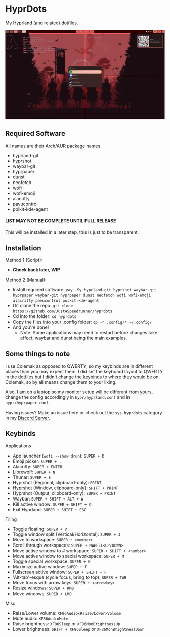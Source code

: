 # HyprDots
My Hyprland (and related) dotfiles.

![1](.assets/screenshots/screenshotterminal.png)

## Required Software
All names are their Arch/AUR package names
- hyprland-git
- hyprshot
- waybar-git
- hyprpaper
- dunst
- neofetch
- wofi
- wofi-emoji
- alacritty
- pavucontrol
- polkit-kde-agent

#### LIST MAY NOT BE COMPLETE UNTIL FULL RELEASE

This will be installed in a later step, this is just to be transparent.

## Installation
Method 1 (Script):
- **Check back later, WIP**

Method 2 (Manual):
- Install required software: `yay -Sy hyprland-git hyprshot waybar-git hyprpaper waybar-git hyprpaper dunst neofetch wofi wofi-emoji alacritty pavucontrol polkit-kde-agent`
- Git clone the repo: `git clone https://github.com/JustASpeedrunner/hyprdots`
- Cd into the folder: `cd hyprdots`
- Copy the files into your .config folder: `cp -r .config/* ~/.config/`
- And you're done! 
  - Note: Some applications may need to restart before changes take effect, waybar and dunst being the main examples.

## Some things to note
I use Colemak as opposed to QWERTY, so my keybinds are in different places than you may expect them. I did set the keyboard layout to QWERTY in the dotfiles but I didn't change the keybinds to where they would be on Colemak, so by all means change them to your liking.

Also, I am on a laptop so my monitor setup will be different from yours, change the config accordingly in `hypr/hyprland.conf` and in `hypr/hyprpaper.conf`.

Having issues? Make an issue here or check out the `sys.hyprdots` category in my [Discord Server](<https://discord.gg/JPnDTDPp7q>).

## Keybinds
Applications
- App launcher (`wofi --show drun`): `SUPER + D`
- Emoji picker: `SUPER + .`
- Alacritty: `SUPER + ENTER`
- Librewolf: `SUPER + N`
- Thunar: `SUPER + E`
- Hyprshot (Regional, clipboard-only): `PRINT`
- Hyprshot (Window, clipboard-only): `SHIFT + PRINT`
- Hyprshot (Output, clipboard-only): `SUPER + PRINT`
- Waybar: `SUPER + SHIFT + ALT + W`
- Kill active window: `SUPER + SHIFT + Q`
- Exit Hyprland: `SUPER + SHIFT + ESC`

Tiling
- Toggle floating: `SUPER + V`
- Toggle window split (Vertical/Horizontal): `SUPER + J`
- Move to workspace: `SUPER + <number>`
- Scroll through workspaces: `SUPER + MWHEEL<UP/DOWN>`
- Move active window to # workspace: `SUPER + SHIFT + <number>`
- Move active window to special workspace: `SUPER + M`
- Toggle special workspace: `SUPER + K`
- Maximize active window: `SUPER + F`
- Fullscreen active window: `SUPER + SHIFT + F`
- 'Alt-tab'-esque (cycle focus, bring to top): `SUPER + TAB`
- Move focus with arrow keys: `SUPER + <arrowkey>`
- Resize windows: `SUPER + RMB`
- Move windows: `SUPER + LMB`

Misc.
- Raise/Lower volume: `XF86Audio<Raise/Lower>Volume`
- Mute audio: `XF86AudioMute`
- Raise brightness: `XF86Sleep` or `XF86MonBrightnessUp`
- Lower brightness: `SHIFT + XF86Sleep` or `XF86MonBrightnessDown`